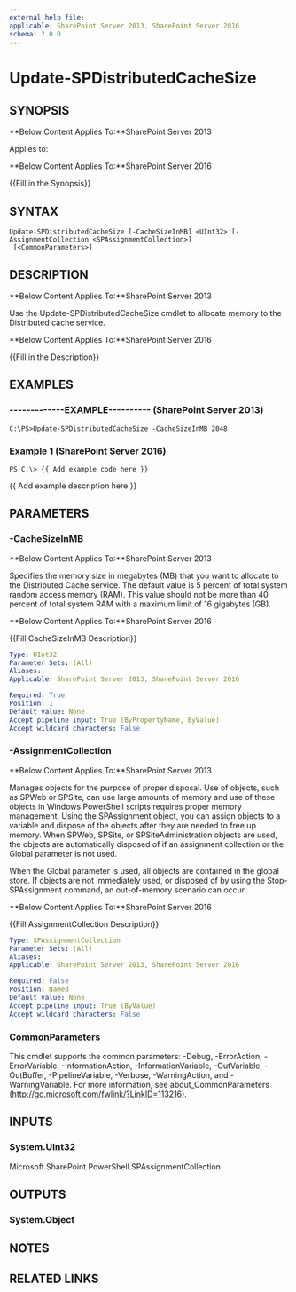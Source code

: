 ```yaml
---
external help file: 
applicable: SharePoint Server 2013, SharePoint Server 2016
schema: 2.0.0
---
```


# Update-SPDistributedCacheSize

## SYNOPSIS
**Below Content Applies To:**SharePoint Server 2013

Applies to:

**Below Content Applies To:**SharePoint Server 2016

{{Fill in the Synopsis}}



## SYNTAX

```
Update-SPDistributedCacheSize [-CacheSizeInMB] <UInt32> [-AssignmentCollection <SPAssignmentCollection>]
 [<CommonParameters>]
```

## DESCRIPTION
**Below Content Applies To:**SharePoint Server 2013

Use the Update-SPDistributedCacheSize cmdlet to allocate memory to the Distributed cache service.

**Below Content Applies To:**SharePoint Server 2016

{{Fill in the Description}}



## EXAMPLES

### -------------EXAMPLE---------- (SharePoint Server 2013)
```
C:\PS>Update-SPDistributedCacheSize -CacheSizeInMB 2048
```

### Example 1 (SharePoint Server 2016)
```
PS C:\> {{ Add example code here }}
```

{{ Add example description here }}

## PARAMETERS

### -CacheSizeInMB
**Below Content Applies To:**SharePoint Server 2013

Specifies the memory size in megabytes (MB) that you want to allocate to the Distributed Cache service.
The default value is 5 percent of total system random access memory (RAM).
This value should not be more than 40 percent of total system RAM with a maximum limit of 16 gigabytes (GB).



**Below Content Applies To:**SharePoint Server 2016

{{Fill CacheSizeInMB Description}}



```yaml
Type: UInt32
Parameter Sets: (All)
Aliases: 
Applicable: SharePoint Server 2013, SharePoint Server 2016

Required: True
Position: 1
Default value: None
Accept pipeline input: True (ByPropertyName, ByValue)
Accept wildcard characters: False
```

### -AssignmentCollection
**Below Content Applies To:**SharePoint Server 2013

Manages objects for the purpose of proper disposal.
Use of objects, such as SPWeb or SPSite, can use large amounts of memory and use of these objects in Windows PowerShell scripts requires proper memory management.
Using the SPAssignment object, you can assign objects to a variable and dispose of the objects after they are needed to free up memory.
When SPWeb, SPSite, or SPSiteAdministration objects are used, the objects are automatically disposed of if an assignment collection or the Global parameter is not used.

When the Global parameter is used, all objects are contained in the global store.
If objects are not immediately used, or disposed of by using the Stop-SPAssignment command, an out-of-memory scenario can occur.



**Below Content Applies To:**SharePoint Server 2016

{{Fill AssignmentCollection Description}}



```yaml
Type: SPAssignmentCollection
Parameter Sets: (All)
Aliases: 
Applicable: SharePoint Server 2013, SharePoint Server 2016

Required: False
Position: Named
Default value: None
Accept pipeline input: True (ByValue)
Accept wildcard characters: False
```

### CommonParameters
This cmdlet supports the common parameters: -Debug, -ErrorAction, -ErrorVariable, -InformationAction, -InformationVariable, -OutVariable, -OutBuffer, -PipelineVariable, -Verbose, -WarningAction, and -WarningVariable. For more information, see about_CommonParameters (http://go.microsoft.com/fwlink/?LinkID=113216).

## INPUTS

### System.UInt32
Microsoft.SharePoint.PowerShell.SPAssignmentCollection

## OUTPUTS

### System.Object

## NOTES

## RELATED LINKS

